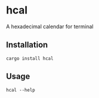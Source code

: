 # hcal

A hexadecimal calendar for terminal

## Installation

`cargo install hcal`

## Usage

`hcal --help`
